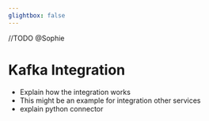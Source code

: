 ```yaml
---
glightbox: false
---
```


//TODO @Sophie

# Kafka Integration
- Explain how the integration works
- This might be an example for integration other services
- explain python connector 